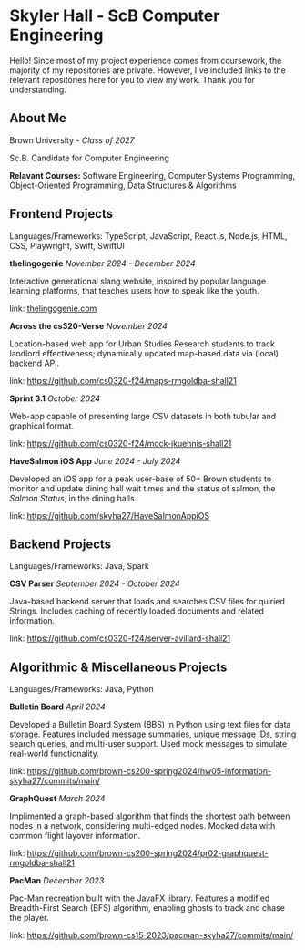 # Skyler Hall - ScB Computer Engineering
Hello! Since most of my project experience comes from coursework, the majority of my repositories are private. However, I've included links to the relevant repositories here for you to view my work. Thank you for understanding.

## About Me
Brown University - *Class of 2027*

Sc.B. Candidate for Computer Engineering

**Relavant Courses:** Software Engineering, Computer Systems Programming, Object-Oriented Programming, Data Structures & Algorithms

## Frontend Projects
Languages/Frameworks: TypeScript, JavaScript, React.js, Node.js, HTML, CSS, Playwright, Swift, SwiftUI

**thelingogenie** *November 2024 - December 2024*

Interactive generational slang website, inspired by popular language learning platforms, that teaches users how to speak like the youth.

link: [thelingogenie.com](https://thelingogenie.com)

**Across the cs320-Verse** *November 2024*

Location-based web app for Urban Studies Research students to track landlord effectiveness; dynamically updated map-based data via (local) backend API.

link: https://github.com/cs0320-f24/maps-rmgoldba-shall21

**Sprint 3.1** *October 2024* 

Web-app capable of presenting large CSV datasets in both tubular and graphical format.

link: https://github.com/cs0320-f24/mock-jkuehnis-shall21

**HaveSalmon iOS App** *June 2024 - July 2024*

Developed an iOS app for a peak user-base of 50+ Brown students to monitor and update dining hall wait times and the status of salmon, the *Salmon Status*, in the dining halls.

link: https://github.com/skyha27/HaveSalmonAppiOS


## Backend Projects
Languages/Frameworks: Java, Spark

**CSV Parser** *September 2024 - October 2024* 

Java-based backend server that loads and searches CSV files for quiried Strings. Includes caching of recently loaded documents and related information.

link: https://github.com/cs0320-f24/server-avillard-shall21

## Algorithmic & Miscellaneous Projects
Languages/Frameworks: Java, Python

**Bulletin Board** *April 2024* 

Developed a Bulletin Board System (BBS) in Python using text files for data storage. Features included message summaries, unique message IDs, string search queries, and multi-user support. Used mock messages to simulate real-world functionality.

link: https://github.com/brown-cs200-spring2024/hw05-information-skyha27/commits/main/

**GraphQuest**  *March 2024*

Implimented a graph-based algorithm that finds the shortest path between nodes in a network, considering multi-edged nodes. Mocked data with common flight layover information.

link: https://github.com/brown-cs200-spring2024/pr02-graphquest-rmgoldba-shall21

**PacMan** *December 2023*

Pac-Man recreation built with the JavaFX library. Features a modified Breadth-First Search (BFS) algorithm, enabling ghosts to track and chase the player.

link: https://github.com/brown-cs15-2023/pacman-skyha27/commits/main/
